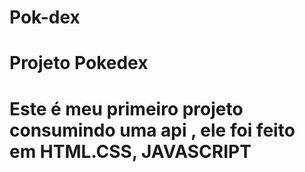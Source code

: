# Pok-dex


 <h1> Projeto Pokedex  <h1>
 
 
 <p> Este é meu primeiro projeto consumindo uma api , ele foi feito em HTML.CSS, JAVASCRIPT </p>
